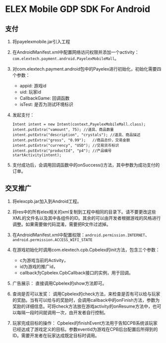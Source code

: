 # ELEX Mobile GDP SDK For Android #

## 支付 ##

1. 将payelexmobile.jar引入工程
2. 在AndroidManifest.xml中配置网络访问权限并添加一个activity：`com.elextech.payment.android.PayelexMobileMall`。
3. 对com.elextech.payment.android包中的Payelex进行初始化，初始化需要四个参数：
	* appid:	游戏id
	* uid:		玩家id
	* CallbackGame:	回调函数
	* isTest: 是否为测试环境标识
4. 发起支付：

	```
	Intent intent = new Intent(context,PayelexMobileMall.class);
	intent.putExtra("vamount", 75);	//道具、商品数量
	intent.putExtra("description", "crystals");	//道具、商品描述
	intent.putExtra("gross", "0.99");	//商品总价，交易金额
	intent.putExtra("currency", "USD");	//交易货币标识
	intent.putExtra("productId", "p4");	//产品编号
	startActivity(intent);
	```

5. 支付成功后，会调用回调函数中的onSuccess()方法，其中参数为成功支付的订单。

## 交叉推广 ##

1. 将elexcpb.jar加入到Android工程。

2. 将res中的所有elex相关的xml复制到工程中相同的目录下。请不要更改这些XML的文件名以及其中各组件的ID。其余的可以由开发者根据游戏的风格进行调整。如果需要做代码混淆，需要把R文件过滤掉。

3. 在AndroidManifest.xml中配置权限：`android.permission.INTERNET`、`android.permission.ACCESS_WIFI_STATE`

4. 在游戏初始化时调用com.elextech.cpb.Cpbelex的init方法，包含三个参数：
	* c为游戏当前的Activity，
	* id为游戏的推广id，
	* callback为Cpbelex.CpbCallback接口的实例，用于回调。

5. 广告展示：
直接调用Cpbelex的show方法即可。

6. 查询是否可以发奖：
调用Cpbelex的check方法，来检查是否有可以给与玩家的奖励。当有可以给与的奖励时，会调用callback中的onFinish方法，参数为奖励的详细信息。可将check方法放在游戏activity的onResume方法中，也可以每隔一段时间就调用一次，由开发者自行控制。

7. 玩家完成目标的操作：
Cpbelex的finishEvent方法用于告知CPB系统该玩家已经达成了游戏定义的目标。参数eventid为游戏在CPB后台配置后所得到的ID。需要开发者在玩家达成既定目标时调用。

